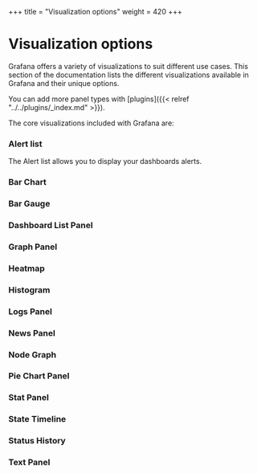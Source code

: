 +++
title = "Visualization options"
weight = 420
+++

# Visualization options

Grafana offers a variety of visualizations to suit different use cases. This section of the documentation lists the different visualizations available in Grafana and their unique options.

You can add more panel types with [plugins]({{< relref "../../plugins/_index.md" >}}).

The core visualizations included with Grafana are:

### Alert list

The Alert list allows you to display your dashboards alerts. 


### Bar Chart

### Bar Gauge

### Dashboard List Panel

### Graph Panel

### Heatmap

### Histogram

### Logs Panel

### News Panel

### Node Graph

### Pie Chart Panel

### Stat Panel

### State Timeline

### Status History

### Text Panel

